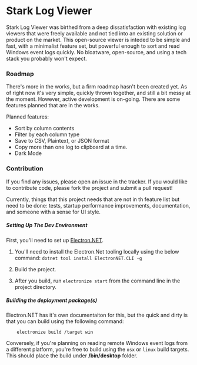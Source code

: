 # Stark Log Viewer

Stark Log Viewer was birthed from a deep dissatisfaction with existing log viewers that were freely available and not tied into an existing solution or product on the market. This open-source viewer is inteded to be simple and fast, with a minimalist feature set, but powerful enough to sort and read Windows event logs quickly. No bloatware, open-source, and using a tech stack you probably won't expect.

### Roadmap
There's more in the works, but a firm roadmap hasn't been created yet. As of right now it's very simple, quickly thrown together, and still a bit messy at the moment. However, active development is on-going. There are some features planned that are in the works.

Planned features:
  * Sort by column contents
  * Filter by each column type
  * Save to CSV, Plaintext, or JSON format
  * Copy more than one log to clipboard at a time.
  * Dark Mode

### Contribution
If you find any issues, please open an issue in the tracker. If you would like to contribute code, please fork the project and submit a pull request!

Currently, things that this project needs that are not in th feature list but need to be done: tests, startup performance improvements, documentation, and someone with a sense for UI style.

##### Setting Up The Dev Environment
First, you'll need to set up [Electron.NET](https://github.com/ElectronNET/Electron.NET).
1. You'll need to install the Electron.Net tooling locally using the below command:
		`dotnet tool install ElectronNET.CLI -g`

2. Build the project. 
3. After you build, run `electronize start` from the command line in the project directory.

##### Building the deployment package(s)
Electron.NET has it's own documentaiton for this, but the quick and dirty is that you can build using the following command:

		electronize build /target win

Conversely, if you're planning on reading remote Windows event logs from a different platform, you're free to build using the `osx` or `linux` build targets. This should place the build under **/bin/desktop** folder.